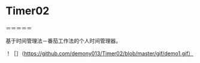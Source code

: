 # Timer02
＝＝＝＝＝

基于时间管理法－番茄工作法的个人时间管理器。

！［］（https://github.com/demony013/Timer02/blob/master/gif/demo1.gif）
